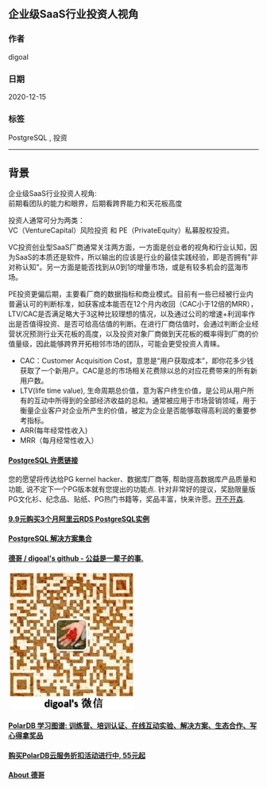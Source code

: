 ## 企业级SaaS行业投资人视角  
  
### 作者  
digoal  
  
### 日期  
2020-12-15  
  
### 标签  
PostgreSQL , 投资    
  
----  
  
## 背景  
企业级SaaS行业投资人视角:  
前期看团队的能力和眼界，后期看跨界能力和天花板高度  
  
投资人通常可分为两类：  
VC（VentureCapital）风险投资 和 PE（PrivateEquity）私募股权投资。  
  
VC投资创业型SaaS厂商通常关注两方面，一方面是创业者的视角和行业认知，因为SaaS的本质还是软件，所以输出的应该是行业的最佳实践经验，即是否拥有"非对称认知"。另一方面是能否找到从0到1的增量市场，或是有较多机会的蓝海市场。  
  
PE投资更偏后期，主要看厂商的数据指标和商业模式。目前有一些已经被行业内普遍认可的判断标准，如获客成本能否在12个月内收回（CAC小于12倍的MRR）， LTV/CAC是否满足略大于3这种比较理想的情况，以及通过公司的增速+利润率作出是否值得投资、是否可给高估值的判断。在进行厂商估值时，会通过判断企业经营状况预测行业天花板的高度，以及投资对象厂商做到天花板的概率得到厂商的价值量级，因此能够跨界开拓相邻市场的团队，可能会更受投资人青睐。  
  
- CAC：Customer Acquisition Cost，意思是“用户获取成本”，即你花多少钱获取了一个新用户。CAC是总的市场相关花费除以总的对应花费带来的所有新用户数。  
- LTV(life time value), 生命周期总价值，意为客户终生价值，是公司从用户所有的互动中所得到的全部经济收益的总和。通常被应用于市场营销领域，用于衡量企业客户对企业所产生的价值，被定为企业是否能够取得高利润的重要参考指标。  
- ARR(每年经常性收入)  
- MRR（每月经常性收入）  
  
  
#### [PostgreSQL 许愿链接](https://github.com/digoal/blog/issues/76 "269ac3d1c492e938c0191101c7238216")
您的愿望将传达给PG kernel hacker、数据库厂商等, 帮助提高数据库产品质量和功能, 说不定下一个PG版本就有您提出的功能点. 针对非常好的提议，奖励限量版PG文化衫、纪念品、贴纸、PG热门书籍等，奖品丰富，快来许愿。[开不开森](https://github.com/digoal/blog/issues/76 "269ac3d1c492e938c0191101c7238216").  
  
  
#### [9.9元购买3个月阿里云RDS PostgreSQL实例](https://www.aliyun.com/database/postgresqlactivity "57258f76c37864c6e6d23383d05714ea")
  
  
#### [PostgreSQL 解决方案集合](https://yq.aliyun.com/topic/118 "40cff096e9ed7122c512b35d8561d9c8")
  
  
#### [德哥 / digoal's github - 公益是一辈子的事.](https://github.com/digoal/blog/blob/master/README.md "22709685feb7cab07d30f30387f0a9ae")
  
  
![digoal's wechat](../pic/digoal_weixin.jpg "f7ad92eeba24523fd47a6e1a0e691b59")
  
  
#### [PolarDB 学习图谱: 训练营、培训认证、在线互动实验、解决方案、生态合作、写心得拿奖品](https://www.aliyun.com/database/openpolardb/activity "8642f60e04ed0c814bf9cb9677976bd4")
  
  
#### [购买PolarDB云服务折扣活动进行中, 55元起](https://www.aliyun.com/activity/new/polardb-yunparter?userCode=bsb3t4al "e0495c413bedacabb75ff1e880be465a")
  
  
#### [About 德哥](https://github.com/digoal/blog/blob/master/me/readme.md "a37735981e7704886ffd590565582dd0")
  
